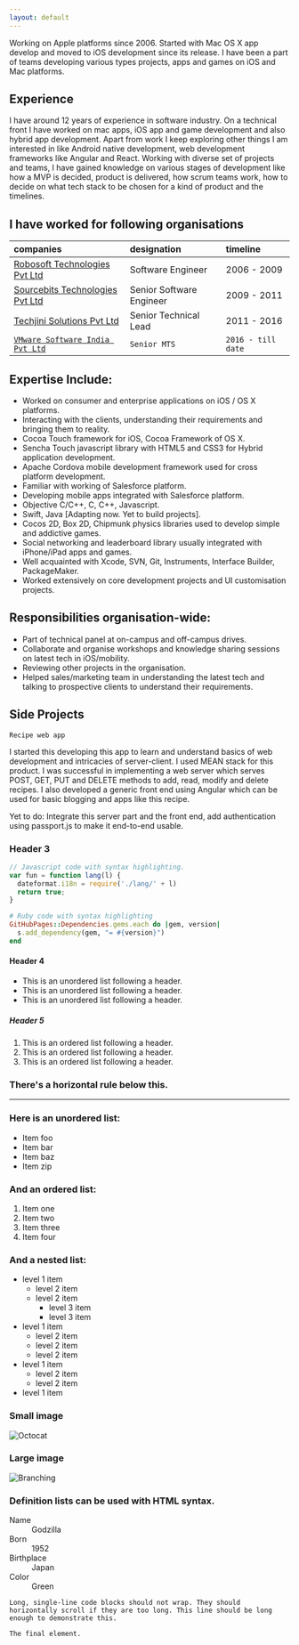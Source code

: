 ```yaml
---
layout: default
---
```


Working on Apple platforms since 2006. Started with Mac OS X app develop and moved to iOS development since its release. I have been a part of teams developing various types projects, apps and games on iOS and Mac platforms.

## Experience

I have around 12 years of experience in software industry. On a technical front I have worked on mac apps, iOS app and game development and also hybrid app development. Apart from work I keep exploring other things I am interested in like Android native development, web development frameworks like Angular and React. Working with diverse set of projects and teams, I have gained knowledge on various stages of development like how a MVP is decided, product is delivered, how scrum teams work, how to decide on what tech stack to be chosen for a kind of product and the timelines.

## I have worked for following organisations

| companies | designation | timeline |
|:----------|:------------|:---------|
| [Robosoft Technologies Pvt Ltd](./companies/robosoft.html) | Software Engineer | 2006 - 2009 |
| [Sourcebits Technologies Pvt Ltd](./companies/sourcebits.html) | Senior Software Engineer | 2009 - 2011 |
| [Techjini Solutions Pvt Ltd](./companies/techjini.html) | Senior Technical Lead | 2011 - 2016 |
| [`VMware Software India Pvt Ltd`](./companies/vmware.html) | `Senior MTS` | `2016 - till date` |

## Expertise Include:
* Worked on consumer and enterprise applications on iOS / OS X platforms.
* Interacting with the clients, understanding their requirements and bringing them to reality.
* Cocoa Touch framework for iOS, Cocoa Framework of OS X.
* Sencha Touch javascript library with HTML5 and CSS3 for Hybrid application development.
* Apache Cordova mobile development framework used for cross platform development.
* Familiar with working of Salesforce platform.
* Developing mobile apps integrated with Salesforce platform.
* Objective C/C++, C, C++, Javascript.
* Swift, Java [Adapting now. Yet to build projects].
* Cocos 2D, Box 2D, Chipmunk physics libraries used to develop simple and addictive games.
* Social networking and leaderboard library usually integrated with iPhone/iPad apps and games.
* Well acquainted with Xcode, SVN, Git, Instruments,  Interface Builder,  PackageMaker.
* Worked extensively on core development projects and UI customisation projects.

## Responsibilities organisation-wide:
* Part of technical panel at on-campus and off-campus drives.
* Collaborate and organise workshops and knowledge sharing sessions on latest tech in iOS/mobility.
* Reviewing other projects in the organisation.
* Helped sales/marketing team in understanding the latest tech and talking to prospective clients to understand their requirements.


## Side Projects

`Recipe web app`

I started this developing this app to learn and understand basics of web development and intricacies of server-client. I used MEAN stack for this product. I was successful in implementing a web server which serves POST, GET, PUT and DELETE methods to add, read, modify and delete recipes. I also developed a generic front end using Angular which can be used for basic blogging and apps like this recipe.

Yet to do: Integrate this server part and the front end, add authentication using passport.js to make it end-to-end usable.

### Header 3

```js
// Javascript code with syntax highlighting.
var fun = function lang(l) {
  dateformat.i18n = require('./lang/' + l)
  return true;
}
```

```ruby
# Ruby code with syntax highlighting
GitHubPages::Dependencies.gems.each do |gem, version|
  s.add_dependency(gem, "= #{version}")
end
```

#### Header 4

*   This is an unordered list following a header.
*   This is an unordered list following a header.
*   This is an unordered list following a header.

##### Header 5

1.  This is an ordered list following a header.
2.  This is an ordered list following a header.
3.  This is an ordered list following a header.

### There's a horizontal rule below this.

* * *

### Here is an unordered list:

*   Item foo
*   Item bar
*   Item baz
*   Item zip

### And an ordered list:

1.  Item one
1.  Item two
1.  Item three
1.  Item four

### And a nested list:

- level 1 item
  - level 2 item
  - level 2 item
    - level 3 item
    - level 3 item
- level 1 item
  - level 2 item
  - level 2 item
  - level 2 item
- level 1 item
  - level 2 item
  - level 2 item
- level 1 item

### Small image

![Octocat](https://assets-cdn.github.com/images/icons/emoji/octocat.png)

### Large image

![Branching](https://guides.github.com/activities/hello-world/branching.png)


### Definition lists can be used with HTML syntax.

<dl>
<dt>Name</dt>
<dd>Godzilla</dd>
<dt>Born</dt>
<dd>1952</dd>
<dt>Birthplace</dt>
<dd>Japan</dd>
<dt>Color</dt>
<dd>Green</dd>
</dl>

```
Long, single-line code blocks should not wrap. They should horizontally scroll if they are too long. This line should be long enough to demonstrate this.
```

```
The final element.
```

